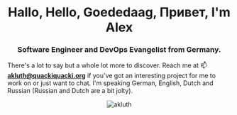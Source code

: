 <h1 align="center">Hallo, Hello, Goededaag, Привет, I'm Alex</h1>
<h3 align="center">Software Engineer and DevOps Evangelist from Germany.</h3>

There's a lot to say but a whole lot more to discover.
Reach me at 📫 **akluth@quackiquacki.org** if you've got an interesting project for me to work on or just want to chat.
I'm speaking German, English, Dutch and Russian (Russian and Dutch are a bit jolty).

<p align="center">
	<img src="https://github-readme-stats.vercel.app/api?username=akluth&show_icons=true&theme=dark" alt="akluth" />
</p>
